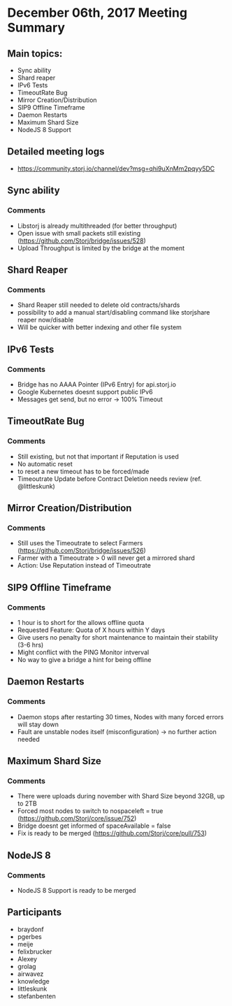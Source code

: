 # December 06th, 2017 Meeting Summary

## Main topics:

- Sync ability
- Shard reaper
- IPv6 Tests
- TimeoutRate Bug
- Mirror Creation/Distribution
- SIP9 Offline Timeframe
- Daemon Restarts
- Maximum Shard Size
- NodeJS 8 Support

## Detailed meeting logs

- https://community.storj.io/channel/dev?msg=qhi9uXnMm2pqyy5DC

## Sync ability

### Comments
- Libstorj is already multithreaded (for better throughput)
- Open issue with small packets still existing (https://github.com/Storj/bridge/issues/528)
- Upload Throughput is limited by the bridge at the moment

## Shard Reaper

### Comments
- Shard Reaper still needed to delete old contracts/shards
- possibility to add a manual start/disabling command like storjshare reaper now/disable
- Will be quicker with better indexing and other file system

## IPv6 Tests

### Comments
- Bridge has no AAAA Pointer (IPv6 Entry) for api.storj.io
- Google Kubernetes doesnt support public IPv6
- Messages get send, but no error -> 100% Timeout

## TimeoutRate Bug

### Comments
- Still existing, but not that important if Reputation is used
- No automatic reset
- to reset a new timeout has to be forced/made
- Timeoutrate Update before Contract Deletion needs review (ref. @littleskunk)

## Mirror Creation/Distribution

### Comments
- Still uses the Timeoutrate to select Farmers (https://github.com/Storj/bridge/issues/526)
- Farmer with a Timeoutrate > 0 will never get a mirrored shard
- Action: Use Reputation instead of Timeoutrate

## SIP9 Offline Timeframe

### Comments
- 1 hour is to short for the allows offline quota
- Requested Feature: Quota of X hours within Y days
- Give users no penalty for short maintenance to maintain their stability (3-6 hrs)
- Might conflict with the PING Monitor intverval
- No way to give a bridge a hint for being offline

## Daemon Restarts

### Comments
- Daemon stops after restarting 30 times, Nodes with many forced errors will stay down
- Fault are unstable nodes itself (misconfiguration) -> no further action needed

## Maximum Shard Size

### Comments
- There were uploads during november with Shard Size beyond 32GB, up to 2TB
- Forced most nodes to switch to nospaceleft = true (https://github.com/Storj/core/issue/752)
- Bridge doesnt get informed of spaceAvailable = false 
- Fix is ready to be merged (https://github.com/Storj/core/pull/753)

## NodeJS 8

### Comments
- NodeJS 8 Support is ready to be merged

## Participants

- braydonf
- pgerbes
- meije
- felixbrucker
- Alexey
- grolag
- airwavez
- knowledge
- littleskunk
- stefanbenten
